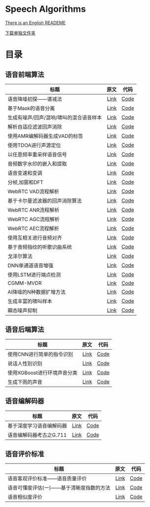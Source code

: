 # Speech Algorithms

[There is an English READEME](https://github.com/Ryuk17/SpeechAlgorithms/blob/master/README_EN.md)  

[下载单独文件夹](https://minhaskamal.github.io/DownGit/#/home)

# 目录

## 语音前端算法
| 标题        | 原文   |  代码  |
| --------   | -----:  | :----:  |
| 语音降噪初探——谱减法      | [Link](https://mp.weixin.qq.com/s?__biz=MzA3MjEyMjEwNA==&mid=2247484134&idx=1&sn=0b5adda3ade249f7d37f0146a92293a9&chksm=9f226971a855e0676d985a8f3b72e0fb3e243b1e92102ba6116dd82e43b1bc63196e802ab851&scene=21#wechat_redirect)   |   [Code](https://github.com/Ryuk17/SpeechAlgorithms/tree/master/SpectralSubtraction)     |
| 基于Mask的语音分离        |   [Link](https://mp.weixin.qq.com/s?__biz=MzA3MjEyMjEwNA==&mid=2247484164&idx=1&sn=f0f59a10fa04f02228bbba381348e66c&chksm=9f226893a855e185aab5b0abcf6c8c11802fe0b8d97b22c89222d533cf32c6498fa8587a4e77&scene=21#wechat_redirect)  |   [Code](https://github.com/Ryuk17/SpeechAlgorithms/tree/master/SpeechSperation)   |
| 生成有噪声/回声/混响/啸叫的混合语音样本        |    [Link](https://mp.weixin.qq.com/s?__biz=MzA3MjEyMjEwNA==&mid=2247484214&idx=1&sn=21db3addb4e1163b4c5d26156ee97aa4&chksm=9f2268a1a855e1b7d2dc21c6ab5697231ba21a1014f94a7919349cae10db70dd887015cb31ce&token=324471119&lang=zh_CN#rd)    |  [Code](https://github.com/Ryuk17/SpeechAlgorithms/tree/master/SpeechAugmentation)  |
| 解析自适应滤波回声消除   | [Link](https://mp.weixin.qq.com/s?__biz=MzA3MjEyMjEwNA==&mid=2247484312&idx=1&sn=afa00c2fb91f72bdfd73fc99f0efede0&chksm=9f22680fa855e119cdc2fc2c6a4ddb646bf2adff27010a6c0c16383b687c0104fc3d9561c0ef&token=1373088786&lang=zh_CN#rd)  | [Code](https://github.com/Ryuk17/SpeechAlgorithms/tree/master/AcousticEchoCancellation)  |
| 使用AMR编解码器生成VAD的标签     | [Link](https://mp.weixin.qq.com/s?__biz=MzA3MjEyMjEwNA==&tempkey=MTA3OV9DczEweFQ0NlB3U1lCNm0zZlpvbS15dTNqNGhpUHkwT2FydHlwNjBuRjdrd2JMS0VUaUFETms0c3FLUmE5WUc4Z1pySWlTdWh2Q3VIblQ0TDh2T051LTlSN3hVdV8tTjFNSmNEQkxDd0lBbE1SZGl5Yzhkbm9Najc3d2doajV3WE10eXUzYVZMdUNaTFlBaUFJLVlldF9xNjVwRWhlOUpQaVJmcWhnfn4%3D&chksm=1f226f9f2855e6894e033f39502a5ceb9d6e781a2b396dcbdc49e9cacb4898da9d5408a8d710#rd)   |   [Code](https://github.com/Ryuk17/SpeechAlgorithms/tree/master/VoiceActivityDetection/VADCoder) |
| 使用TDOA进行声源定位      | [Link](https://mp.weixin.qq.com/s?__biz=MzA3MjEyMjEwNA==&mid=2247484417&idx=1&sn=a416da2d9238cd863697d91dd26233e4&chksm=9f226f96a855e6808ac3d90e83f8c673d8daddc57b95a537c0a2ba547ce53307452b0940c19a&token=139302241&lang=zh_CN#rd)   |   [Code](https://github.com/Ryuk17/SpeechAlgorithms/tree/master/SoundSourceLocalization)     |
| 以任意频率重采样语音信号      | [Link](https://mp.weixin.qq.com/s?__biz=MzA3MjEyMjEwNA==&mid=2247484499&idx=1&sn=e48de61a2497511626e5ae9312f20e57&chksm=9f226fc4a855e6d2db0590f08459af79e88420af09ec7ce97f75946c0437978e9262a7f36809&token=1215134525&lang=zh_CN#rd)   |   [Code](https://github.com/Ryuk17/SpeechAlgorithms/tree/master/Resample)     |
| 音频数字水印的嵌入和提取      | [Link](https://mp.weixin.qq.com/s?__biz=MzA3MjEyMjEwNA==&mid=2247484522&idx=1&sn=df457333ad5e1af32708c171ae7f5e1b&chksm=9f226ffda855e6eb57579732b002e36e1479e29be73980f3ee8b05d26157a3a6031791e8e0e4&token=909330882&lang=zh_CN#rd)   |   [Code](https://github.com/Ryuk17/SpeechAlgorithms/tree/master/Watermarking)     |
| 语音变速和变调      | [Link](https://mp.weixin.qq.com/s?__biz=MzA3MjEyMjEwNA==&mid=2247484554&idx=1&sn=c7a56dbf1c06654b02f0d51bffbd1d10&chksm=9f226f1da855e60bfdb2584d46a34f10a53028416817415d28d19bead72626d10e6757f80854&token=147554636&lang=zh_CN#rd)   |   [Code](https://github.com/Ryuk17/SpeechAlgorithms/tree/master/VoiceChange)     |
| 分帧,加窗和DFT      | [Link](https://mp.weixin.qq.com/s?__biz=MzA3MjEyMjEwNA==&mid=2247484741&idx=1&sn=1e3ebd6d9a0da6879433bf795677006e&chksm=9f226ed2a855e7c430c53d22b8bd781fde59d6e4760376fcb94708bd8295199a1100971d754a&token=570335002&lang=zh_CN#rd)   |   [Code](https://github.com/Ryuk17/SpeechAlgorithms/tree/master/EnframeWindowFFT)     |
| WebRTC VAD流程解析     | [Link](https://mp.weixin.qq.com/s?__biz=MzA3MjEyMjEwNA==&mid=2247484833&idx=1&sn=8584096ebda5474d7a8907f657100bc0&chksm=9f226e36a855e720da11974d1a1da4ca2cb4b588670279d8c6cca486f9deffc82e930dbd5cdf&token=1458190114&lang=zh_CN#rd)   |   [Code](https://github.com/Ryuk17/SpeechAlgorithms/tree/master/WebRTC_VAD)     |
| 基于卡尔曼滤波器的回声消除算法     | [Link](https://mp.weixin.qq.com/s?__biz=MzA3MjEyMjEwNA==&mid=2247484999&idx=1&sn=4bad80ad016cae43b0adcead513e28f6&chksm=9f226dd0a855e4c6fd0af54380225f1269e9760043d9c4ff15880d623c25f223ccc3e864db35&token=216336716&lang=zh_CN#rd)   |   [Code](https://github.com/Ryuk17/SpeechAlgorithms/tree/master/AcousticEchoCancellation)     |
| WebRTC ANR流程解析     | [Link](https://mp.weixin.qq.com/s?__biz=MzA3MjEyMjEwNA==&mid=2247485024&idx=1&sn=4d8f700913b0e1bf282844cc5c4bc37c&chksm=9f226df7a855e4e11b1ece471b9d188e542993efd9504a5b796457d87c84013dca68401af0e0&token=1865469620&lang=zh_CN#rd)   |   [Code](https://github.com/Ryuk17/SpeechAlgorithms/tree/master/WebRTC_ANR)     |
| WebRTC AGC流程解析     | [Link](https://mp.weixin.qq.com/s?__biz=MzA3MjEyMjEwNA==&mid=2247485024&idx=1&sn=4d8f700913b0e1bf282844cc5c4bc37c&chksm=9f226df7a855e4e11b1ece471b9d188e542993efd9504a5b796457d87c84013dca68401af0e0&token=1865469620&lang=zh_CN#rd)   |   [Code](https://github.com/Ryuk17/SpeechAlgorithms/tree/master/WebRTC_AGC)     |
| WebRTC AEC流程解析     | [Link](https://mp.weixin.qq.com/s?__biz=MzA3MjEyMjEwNA==&mid=2247485024&idx=1&sn=4d8f700913b0e1bf282844cc5c4bc37c&chksm=9f226df7a855e4e11b1ece471b9d188e542993efd9504a5b796457d87c84013dca68401af0e0&token=1865469620&lang=zh_CN#rd)   |   [Code](https://github.com/Ryuk17/SpeechAlgorithms/tree/master/WebRTC_AEC)     |
| 使用互相关进行音频对齐  | [Link](https://mp.weixin.qq.com/s?__biz=MzA3MjEyMjEwNA==&mid=2247485143&idx=1&sn=09c273f3766b7d3bebfa7b5c3a923c32&chksm=9f226d40a855e45609ecffbeb91a0671752a2cab403cffbf635943670fef50abf7377533534d&token=1541976718&lang=zh_CN#rd)   |   [Code](https://github.com/Ryuk17/SpeechAlgorithms/tree/master/AudioAlignment)     |
| 基于音频指纹的听歌识曲系统  | [Link](https://mp.weixin.qq.com/s?__biz=MzA3MjEyMjEwNA==&mid=2247485176&idx=1&sn=0b2b2a5d650d373e7c3a7a69c4b11004&chksm=9f226d6fa855e479fc36f7b7e9adfcb988fe0f48cf51fb48bfef834e53e1d145ceb2157abea5&token=1541976718&lang=zh_CN#rd)   |   [Code](https://github.com/Ryuk17/SpeechAlgorithms/tree/master/AudioFingerPrinting)     |
| 戈泽尔算法  | [Link](https://mp.weixin.qq.com/s?__biz=MzA3MjEyMjEwNA==&mid=2247485206&idx=1&sn=e07fbc9e22c21bac4fb75d44c556e54c&chksm=9f226c81a855e597b7c7ff772f6fd6ac2c32416b10f8b1f955222daed4c4cffa4bdb21fb98a3&token=850045855&lang=zh_CN#rd)   |   [Code](https://github.com/Ryuk17/SpeechAlgorithms/tree/master/Goertzel)     |
| DNN单通道语音增强        |    [Link](https://mp.weixin.qq.com/s?__biz=MzA3MjEyMjEwNA==&mid=2247484173&idx=1&sn=96ac7133e20dc95c3f2e7f16f74dcfb1&chksm=9f22689aa855e18c8417889ed0da02f143743d4ff805d877bc8dbfc4fde8a391fa6a127cc177&token=324471119&lang=zh_CN#rd)    |  [Code](https://github.com/Ryuk17/SpeechAlgorithms/tree/master/SpeechEnhancement)  |
| 使用LSTM进行端点检测   | [Link](https://mp.weixin.qq.com/s?__biz=MzA3MjEyMjEwNA==&mid=2247484255&idx=1&sn=676d243fb7aea63b912e1a9833169578&chksm=9f2268c8a855e1deb3c4bb4db0990c625487c3e776c6f9baf293235be3f700ed267af61dfac1&token=221372596&lang=zh_CN#rd)  | [Code](https://github.com/Ryuk17/SpeechAlgorithms/tree/master/VoiceActivityDetection)  |
| CGMM-MVDR   | [Link](https://mp.weixin.qq.com/s?__biz=MzA3MjEyMjEwNA==&mid=2247485488&idx=1&sn=9c762f4a0d74d5e22cf5033a73f1709a&chksm=9f2263a7a855eab135a8ea019d1f6cac612e50c9812762f1075f74274fe03ef2417e4dd15cc6&token=1248464169&lang=zh_CN#rd)  | [Code](https://github.com/Ryuk17/SpeechAlgorithms/tree/master/Beamforming/CGMM-MVDR)  |
| AI降噪的N种数据扩增方法  | [Link](https://mp.weixin.qq.com/s?__biz=MzA3MjEyMjEwNA==&mid=2247485517&idx=1&sn=71dcc08d39b730ab7a4c331540899b9e&chksm=9f2263daa855eacc97c037cede343bd2a1f9f2d1dc5a61e96b8617e1bf71ff579de520279b1b&token=2094541592&lang=zh_CN#rd)  | [Code](https://github.com/Ryuk17/SEAugment)  |
| 生成丰富的啸叫样本     | [Link](https://mp.weixin.qq.com/s?__biz=MzA3MjEyMjEwNA==&mid=2247485538&idx=1&sn=c3b6303c9fc63829abd615e761a7ba08&chksm=9f2263f5a855eae3512726218678d59f455ba624d6b7c2f68c1c5ca91e46f4a13ac52255076d&token=1594992793&lang=zh_CN#rd)   |   [Code](https://github.com/Ryuk17/SEAugment/blob/main/se_aug/howl_aug.py)     |
| 瞬态噪声抑制     | [Link](https://mp.weixin.qq.com/s?__biz=MzA3MjEyMjEwNA==&mid=2247485910&idx=1&sn=1f3510aef8d2ac696b63a827655973d7&chksm=9f226241a855eb57c36b83a78e0cd0fc5e71078f5df1941d4c037e301180e77c4a762ed76fa8&token=1255915262&lang=zh_CN#rd)   |   [Code](https://github.com/Ryuk17/SpeechAlgorithms/tree/master/TransientInterferenceSuppression)     |

## 语音后端算法
| 标题        | 原文   |  代码  |
| --------   | -----:  | :----:  |
| 使用CNN进行简单的指令识别  | [Link](https://mp.weixin.qq.com/s?__biz=MzA3MjEyMjEwNA==&mid=2247484242&idx=1&sn=527db511d57cf4ff4c1f909423034603&chksm=9f2268c5a855e1d3497b657ac04533eca0070d680b1b0bb8971fd998cb4480e6e17692283850&token=1676318016&lang=zh_CN#rd)  | [Code](https://github.com/Ryuk17/SpeechAlgorithms/tree/master/CommandRecognition) |
|说话人性别识别  | [Link](https://mp.weixin.qq.com/s?__biz=MzA3MjEyMjEwNA==&mid=2247484304&idx=1&sn=d7820bc93bd9dabe73079a5f56df9807&chksm=9f226807a855e11162ed0856b12723ba0b967ccb901b7f8a27219e3b475bbecd1327dd72874d&token=2016526173&lang=zh_CN#rd)  | [Code](https://github.com/Ryuk17/SpeechAlgorithms/tree/master/GenderClassify)  |
| 使用XGBoost进行环境声音分类      | [Link](https://mp.weixin.qq.com/s/E0j08B8JfR0wBIadfn9CLA)   |   [Code](https://github.com/Ryuk17/SpeechAlgorithms/tree/master/EnvironmentSoundClassification)     |
| 生成下雨的声音      | [Link](https://mp.weixin.qq.com/s?__biz=MzA3MjEyMjEwNA==&mid=2247484656&idx=1&sn=d25135333a1cae0356360443544b4ccd&chksm=9f226f67a855e671994c2e946773eea2bac54c1f03146e3d7617d90c62cae2861ad1447ffdc7&token=1233423028&lang=zh_CN#rdd)   |   [Code](https://github.com/Ryuk17/SpeechAlgorithms/tree/master/DesignSound)     |


## 语音编解码器
| 标题        | 原文   |  代码  |
| --------   | -----:  | :----:  |
| 基于深度学习语音编解码器      | [Link](https://mp.weixin.qq.com/s?__biz=MzA3MjEyMjEwNA==&mid=2247485391&idx=1&sn=176e3a2179972a5b0e7ce712e20d8ce7&chksm=9f226c58a855e54e44c279650e8100ffaa02f97dadbd42a87dd90fc92336d5a227ce0bd863aa&token=1479861421&lang=zh_CN#rd)   |   [Code](https://github.com/Ryuk17/SpeechAlgorithms/tree/master/SpeechCodec)     |
| 语音编解码器考古之G.711      | [Link](https://mp.weixin.qq.com/s?__biz=MzA3MjEyMjEwNA==&mid=2247485391&idx=1&sn=176e3a2179972a5b0e7ce712e20d8ce7&chksm=9f226c58a855e54e44c279650e8100ffaa02f97dadbd42a87dd90fc92336d5a227ce0bd863aa&token=1479861421&lang=zh_CN#rd)   |   [Code](https://github.com/Ryuk17/SpeechAlgorithms/tree/master/SpeechCodec/G711)     |

## 语音评价标准
| 标题        | 原文   |  代码  |
| --------   | -----:  | :----:  |
| 语音客观评价标准——语音质量评价      | [Link](https://mp.weixin.qq.com/s?__biz=MzA3MjEyMjEwNA==&mid=2247484460&idx=1&sn=ee26a6c9fc19857b416eef7264fba244&chksm=9f226fbba855e6ad0997e376079772e05a468084710d7955506e527300ea8e5aaef97f6c3e30&token=1215134525&lang=zh_CN#rd)   |   [Code](https://github.com/Ryuk17/SpeechAlgorithms/tree/master/SpeechQualityMeasures)     |
| 语音可懂度评估(一)——基于清晰度指数的方法      | [Link](https://mp.weixin.qq.com/s?__biz=MzA3MjEyMjEwNA==&mid=2247484699&idx=1&sn=13b21c5556fb3815816e21c95e7c6f59&chksm=9f226e8ca855e79aa230335fc4000f4fab3c17ffb31d671d98fd5f1602441e272ce29bdb4c52&token=1700055186&lang=zh_CN#rd)   |   [Code](https://github.com/Ryuk17/SpeechAlgorithms/tree/master/SpeechIntelligibilityMetrics)     |
| 语音相似度评价      | [Link](https://mp.weixin.qq.com/s?__biz=MzA3MjEyMjEwNA==&mid=2247485337&idx=1&sn=7f225d7276e70d77e3ec66d8cb70f401&chksm=9f226c0ea855e518fe9b0505d201ef284070ff149270c4a312668c4c4d096cdf341c44e8f8dd&token=346653609&lang=zh_CN#rd)   |   [Code](https://github.com/Ryuk17/SpeechAlgorithms/tree/master/DynamicTimeWarping)     |






